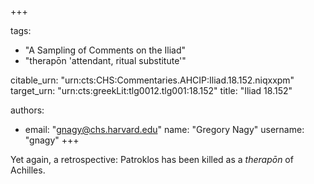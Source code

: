 +++

tags:
- "A Sampling of Comments on the Iliad"
- "therapōn &#39;attendant, ritual substitute&#39;"

citable_urn: "urn:cts:CHS:Commentaries.AHCIP:Iliad.18.152.niqxxpm"
target_urn: "urn:cts:greekLit:tlg0012.tlg001:18.152"
title: "Iliad 18.152"

authors:
- email: "gnagy@chs.harvard.edu"
  name: "Gregory Nagy"
  username: "gnagy"
+++

<p>Yet again, a retrospective: Patroklos has been killed as a <em>therapōn</em> of Achilles.  </p>